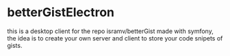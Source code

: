 # betterGistElectron 

this is a desktop client for the repo isramv/betterGist made with symfony, the idea is to create your own server and client to store your code snipets of gists.